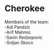 # Cherokee

Members of the team:<br>
-Adi Pandzic<br>
-Arif Mahmic<br>
-Sanin Redzepovic<br>
-Srdjan Skoco
